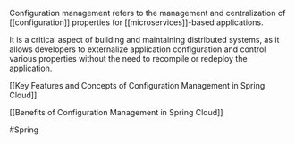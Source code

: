 Configuration management refers to the management and centralization of [[configuration]] properties for [[microservices]]-based applications. 

It is a critical aspect of building and maintaining distributed systems, as it allows developers to externalize application configuration and control various properties without the need to recompile or redeploy the application.

[[Key Features and Concepts of Configuration Management in Spring Cloud]]

[[Benefits of Configuration Management in Spring Cloud]]

#Spring